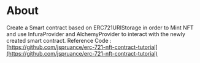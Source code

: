 # About
Create a Smart contract based on  ERC721URIStorage in order to Mint NFT and use InfuraProvider and  AlchemyProvider to interact with the newly created smart contract.
Reference Code : [https://github.com/jspruance/erc-721-nft-contract-tutorial](https://github.com/jspruance/erc-721-nft-contract-tutorial)
